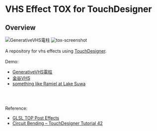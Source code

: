 # VHS Effect TOX for TouchDesigner
## Overview

![GenerativeVHS電柱](https://user-images.githubusercontent.com/9309605/198350397-0f0e93b7-d931-4be6-9485-b373ec8e8cc8.jpg)
![tox-screenshot](https://user-images.githubusercontent.com/9309605/198350632-41391f83-0f6d-4d92-bb1c-0021897226ff.png)
<br>
<br>
A repository for vhs effects using [TouchDesigner](https://derivative.ca/).
<br>
<br>
Demo:
- [GenerativeVHS電柱](https://youtu.be/8Y6l8Y19mgI)
- [金谷VHS](https://youtu.be/uSyrB9XF7OU)
- [something like Ramiel at Lake Suwa](https://youtu.be/urIj06MRwRM)
<br>
<br>

Reference:
- [GLSL TOP Post Effects](https://youtu.be/RFomr3rVoBY)
- [Circuit Bending – TouchDesigner Tutorial 42](https://youtu.be/mAp_wxuuw_U)